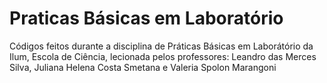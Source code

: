 # Praticas Básicas em Laboratório
Códigos feitos durante a disciplina de Práticas Básicas em Laborátório da Ilum, Escola de Ciência, lecionada pelos professores: Leandro das Merces Silva, Juliana Helena Costa Smetana e Valeria Spolon Marangoni
